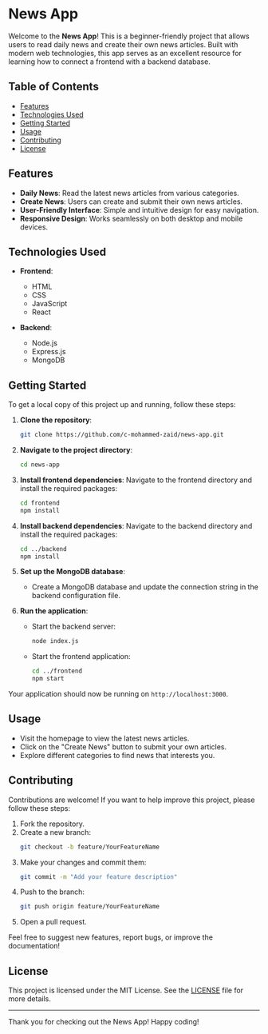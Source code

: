 # News App

Welcome to the **News App**! This is a beginner-friendly project that allows users to read daily news and create their own news articles. Built with modern web technologies, this app serves as an excellent resource for learning how to connect a frontend with a backend database.

## Table of Contents

- [Features](#features)
- [Technologies Used](#technologies-used)
- [Getting Started](#getting-started)
- [Usage](#usage)
- [Contributing](#contributing)
- [License](#license)

## Features

- **Daily News**: Read the latest news articles from various categories.
- **Create News**: Users can create and submit their own news articles.
- **User-Friendly Interface**: Simple and intuitive design for easy navigation.
- **Responsive Design**: Works seamlessly on both desktop and mobile devices.

## Technologies Used

- **Frontend**:
  - HTML
  - CSS
  - JavaScript
  - React

- **Backend**:
  - Node.js
  - Express.js
  - MongoDB

## Getting Started

To get a local copy of this project up and running, follow these steps:

1. **Clone the repository**:
   ```bash
   git clone https://github.com/c-mohammed-zaid/news-app.git
   ```

2. **Navigate to the project directory**:
   ```bash
   cd news-app
   ```

3. **Install frontend dependencies**:
   Navigate to the frontend directory and install the required packages:
   ```bash
   cd frontend
   npm install
   ```

4. **Install backend dependencies**:
   Navigate to the backend directory and install the required packages:
   ```bash
   cd ../backend
   npm install
   ```

5. **Set up the MongoDB database**:
   - Create a MongoDB database and update the connection string in the backend configuration file.

6. **Run the application**:
   - Start the backend server:
     ```bash
     node index.js
     ```
   - Start the frontend application:
     ```bash
     cd ../frontend
     npm start
     ```

Your application should now be running on `http://localhost:3000`.

## Usage

- Visit the homepage to view the latest news articles.
- Click on the "Create News" button to submit your own articles.
- Explore different categories to find news that interests you.

## Contributing

Contributions are welcome! If you want to help improve this project, please follow these steps:

1. Fork the repository.
2. Create a new branch:
   ```bash
   git checkout -b feature/YourFeatureName
   ```
3. Make your changes and commit them:
   ```bash
   git commit -m "Add your feature description"
   ```
4. Push to the branch:
   ```bash
   git push origin feature/YourFeatureName
   ```
5. Open a pull request.

Feel free to suggest new features, report bugs, or improve the documentation!

## License

This project is licensed under the MIT License. See the [LICENSE](LICENSE) file for more details.

---

Thank you for checking out the News App! Happy coding!
